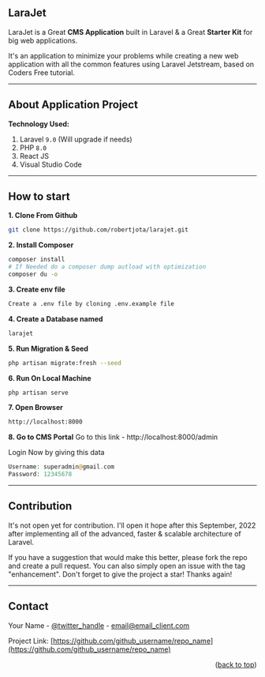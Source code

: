 ## LaraJet

LaraJet is a Great **CMS Application** built in Laravel & a Great **Starter Kit** for big web applications.

It's an application to minimize your problems while creating a new web application with all the common features using Laravel Jetstream, based on Coders Free tutorial.

---

## About Application Project

**Technology Used:**

1. Laravel `9.0` (Will upgrade if needs)
1. PHP `8.0`
1. React JS
1. Visual Studio Code

---

## How to start

**1. Clone From Github**
```bash
git clone https://github.com/robertjota/larajet.git
```

**2. Install Composer**
```bash
composer install
# If Needed do a composer dump autload with optimization
composer du -o
```

**3. Create env file**
```bash
Create a .env file by cloning .env.example file
```

**4. Create a Database named**
```bash
larajet
```

**5. Run Migration & Seed**
```bash
php artisan migrate:fresh --seed
```

**6. Run On Local Machine**
```bash
php artisan serve
```

**7. Open Browser**
```bash
http://localhost:8000
```

**8. Go to CMS Portal**
Go to this link - http://localhost:8000/admin

Login Now by giving this data
```php
Username: superadmin@gmail.com
Password: 12345678
```

---

## Contribution
It's not open yet for contribution. I'll open it hope after this September, 2022 after implementing all of the advanced, faster & scalable architecture of Laravel.

If you have a suggestion that would make this better, please fork the repo and create a pull request. You can also simply open an issue with the tag "enhancement".
Don't forget to give the project a star! Thanks again!

---

<!-- CONTACT -->
## Contact

Your Name - [@twitter_handle](https://twitter.com/twitter_handle) - email@email_client.com

Project Link: [https://github.com/github_username/repo_name](https://github.com/github_username/repo_name)

<p align="right">(<a href="#readme-top">back to top</a>)</p>
